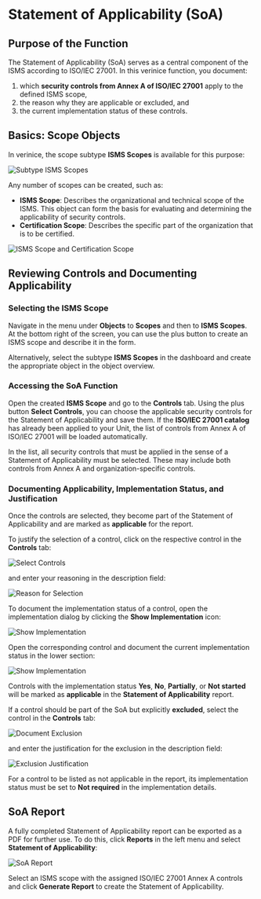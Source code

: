 <!-- © 2025 The Project Contributors - see AUTHORS.txt -->
# Statement of Applicability (SoA)

## Purpose of the Function

The Statement of Applicability (SoA) serves as a central component of the ISMS according to ISO/IEC 27001. In this verinice function, you document:

1. which **security controls from Annex A of ISO/IEC 27001** apply to the defined ISMS scope,
1. the reason why they are applicable or excluded, and
1. the current implementation status of these controls.

## Basics: Scope Objects

In verinice, the scope subtype **ISMS Scopes** is available for this purpose:

![Subtype ISMS Scopes]( /assets/en/domain-iso/verinice-39-subtype-scope.de.png)

Any number of scopes can be created, such as:

- **ISMS Scope**: Describes the organizational and technical scope of the ISMS. This object can form the basis for evaluating and determining the applicability of security controls.
- **Certification Scope**: Describes the specific part of the organization that is to be certified.

![ISMS Scope and Certification Scope]( /assets/en/domain-iso/verinice-39-two-scopes.de.png)

## Reviewing Controls and Documenting Applicability

### Selecting the ISMS Scope

Navigate in the menu under **Objects** to **Scopes** and then to **ISMS Scopes**. At the bottom right of the screen, you can use the plus button to create an ISMS scope and describe it in the form.

Alternatively, select the subtype **ISMS Scopes** in the dashboard and create the appropriate object in the object overview.

### Accessing the SoA Function

Open the created **ISMS Scope** and go to the **Controls** tab. Using the plus button **Select Controls**, you can choose the applicable security controls for the Statement of Applicability and save them. If the **ISO/IEC 27001 catalog** has already been applied to your Unit, the list of controls from Annex A of ISO/IEC 27001 will be loaded automatically.

In the list, all security controls that must be applied in the sense of a Statement of Applicability must be selected. These may include both controls from Annex A and organization-specific controls.

### Documenting Applicability, Implementation Status, and Justification

Once the controls are selected, they become part of the Statement of Applicability and are marked as **applicable** for the report.

To justify the selection of a control, click on the respective control in the **Controls** tab:

![Select Controls]( /assets/en/domain-iso/verinice-39-select-control.de.png)

and enter your reasoning in the description field:

![Reason for Selection]( /assets/en/domain-iso/verinice-39-select-reason.de.png)

To document the implementation status of a control, open the implementation dialog by clicking the **Show Implementation** icon:

![Show Implementation]( /assets/en/domain-iso/verinice-39-show-implementation.de.png)

Open the corresponding control and document the current implementation status in the lower section:

![Show Implementation]( /assets/en/domain-iso/verinice-39-implementation-status.de.png)

Controls with the implementation status **Yes**, **No**, **Partially**, or **Not started** will be marked as **applicable** in the **Statement of Applicability** report.

If a control should be part of the SoA but explicitly **excluded**, select the control in the **Controls** tab:

![Document Exclusion]( /assets/en/domain-iso/verinice-39-document-exclusion.de.png)

and enter the justification for the exclusion in the description field:

![Exclusion Justification]( /assets/en/domain-iso/verinice-39-description-exclusion.de.png)

For a control to be listed as not applicable in the report, its implementation status must be set to **Not required** in the implementation details.

## SoA Report

A fully completed Statement of Applicability report can be exported as a PDF for further use. To do this, click **Reports** in the left menu and select **Statement of Applicability**:

![SoA Report]( /assets/en/domain-iso/verinice-39-report-soa.de.png)

Select an ISMS scope with the assigned ISO/IEC 27001 Annex A controls and click **Generate Report** to create the Statement of Applicability.
